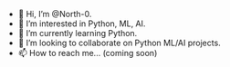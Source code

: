- 👋 Hi, I’m @North-0.
- 👀 I’m interested in Python, ML, AI.
- 🌱 I’m currently learning Python.
- 💞️ I’m looking to collaborate on Python ML/AI projects.
- 📫 How to reach me... (coming soon)

<!---
North-0/North-0 is a ✨ special ✨ repository because its `README.md` (this file) appears on your GitHub profile.
You can click the Preview link to take a look at your changes.
--->
